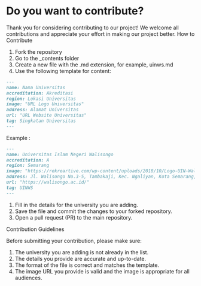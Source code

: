 # Do you want to contribute?

Thank you for considering contributing to our project! We welcome all contributions and appreciate your effort in making our project better.
How to Contribute

1. Fork the repository
2. Go to the _contents folder
3. Create a new file with the .md extension, for example, uinws.md
4. Use the following template for content:

```markdown
---
name: Nama Universitas
accreditation: Akreditasi
region: Lokasi Universitas
image: "URL Logo Universitas"
address: Alamat Universitas
url: "URL Website Universitas"
tag: Singkatan Universitas
---
```

Example :

```markdown
---
name: Universitas Islam Negeri Walisongo
accreditation: A
region: Semarang
image: "https://rekreartive.com/wp-content/uploads/2018/10/Logo-UIN-Walisongo-Warna-PNG.png"
address: Jl. Walisongo No.3-5, Tambakaji, Kec. Ngaliyan, Kota Semarang, Jawa Tengah 50185
url: "https://walisongo.ac.id/"
tag: UINWS
---
```

1. Fill in the details for the university you are adding.
2. Save the file and commit the changes to your forked repository.
3. Open a pull request (PR) to the main repository.

Contribution Guidelines

Before submitting your contribution, please make sure:

1. The university you are adding is not already in the list.
2. The details you provide are accurate and up-to-date.
3. The format of the file is correct and matches the template.
4. The image URL you provide is valid and the image is appropriate for all audiences.